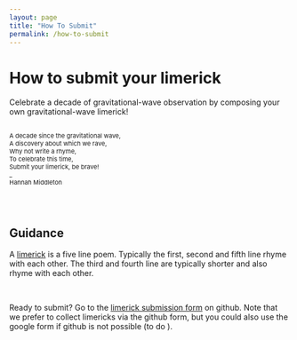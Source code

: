 ```yaml
---
layout: page
title: "How To Submit"
permalink: /how-to-submit
---
```


<h1>How to submit your limerick</h1>

<p>Celebrate a decade of gravitational-wave observation by composing your own gravitational-wave limerick!</p>

<p style="font-size:11px" style="color:#3A003A;"><br>
A decade since the gravitational wave,<br>
A discovery about which we rave,<br> 
Why not write a rhyme,<br>
To celebrate this time,<br>
Submit your limerick, be brave!<br>
_ <br>
Hannah Middleton<br>
<br>
</p>
<br>

<h2>Guidance</h2>
<p>A <a href="https://wordsforlife.org.uk/activities/how-write-limerick/">limerick</a> is a five line poem. Typically the first, second and fifth line rhyme with each other. The third and fourth line are typically shorter and also rhyme with each other. </p>
<br>


<p>Ready to submit? Go to the <a href="https://github.com/hannahm8/gwlimericks/issues/new?template=new-limerick.yaml">limerick submission form</a> on github. Note that we prefer to collect limericks via the github form, but you could also use the google form if github is not possible (to do ). </p>
